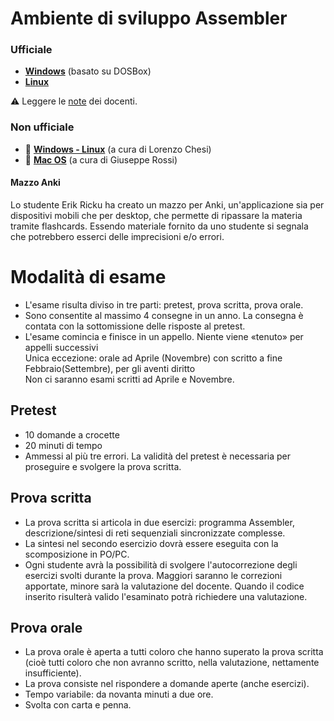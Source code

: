 # Ambiente di sviluppo Assembler

### Ufficiale

- [**Windows**](http://docenti.ing.unipi.it/~a080368/Teaching/RetiLogiche/pdf/Ambienti/dos.zip) (basato su DOSBox)
- [**Linux**](http://docenti.ing.unipi.it/~a080368/Teaching/RetiLogiche/pdf/Ambienti/linux.zip)

⚠️ Leggere le [note](http://docenti.ing.unipi.it/~a080368/Teaching/RetiLogiche/pdf/Dispense/Note%20Assembler.pdf) dei docenti.

### Non ufficiale

- 👾 [**Windows - Linux**](./VSCode%20Setup) (a cura di Lorenzo Chesi)
- 🍎 [**Mac OS**](https://github.com/giusreds/assembler) (a cura di Giuseppe Rossi)

#### Mazzo Anki

Lo studente Erik Ricku ha creato un mazzo per Anki, un'applicazione sia per dispositivi mobili che per desktop, che permette di ripassare la materia tramite flashcards. Essendo materiale fornito da uno studente si segnala che potrebbero esserci delle imprecisioni e/o errori. 

<!-- ----- DEPRECATO -----
È disponibile un pacchetto contenente l'ambiente di sviluppo amb_GAS, migliorato per assemblare i progetti in
qualsiasi directory, tutto già pronto e funzionante. Basta scaricare lo zip da
[QUI](https://drive.google.com/file/d/1dgLEvbUV730xho4cxfkhF_An2UI-Pf31/view?usp=sharing) 
e seguire le istruzioni contenute nell'archivio. <br>
Il seguente ambiente di sviluppo NON è quello fornito dal docente, bensì una sua rivisitazione il cui codice può essere trovato [qui](https://github.com/just-Hms/asmbl)
-->

# Modalità di esame
- L'esame risulta diviso in tre parti: pretest, prova scritta, prova orale.
- Sono consentite al massimo 4 consegne in un anno. La consegna è contata con la sottomissione delle risposte al pretest.
- L'esame comincia e finisce in un appello. Niente viene «tenuto» per appelli successivi<br>
Unica eccezione: orale ad Aprile (Novembre) con scritto a fine Febbraio(Settembre), per gli aventi diritto<br>
Non ci saranno esami scritti ad Aprile e Novembre.

## Pretest 
- 10 domande a crocette
- 20 minuti di tempo
- Ammessi al più tre errori. La validità del pretest è necessaria per proseguire e svolgere la prova scritta.

## Prova scritta
- La prova scritta si articola in due esercizi: programma Assembler, descrizione/sintesi di reti sequenziali sincronizzate complesse.
- La sintesi nel secondo esercizio dovrà essere eseguita con la scomposizione in PO/PC.
- Ogni studente avrà la possibilità di svolgere l'autocorrezione degli esercizi svolti durante la prova. Maggiori saranno le correzioni apportate, minore sarà la valutazione del docente. Quando il codice inserito risulterà valido l'esaminato potrà richiedere una valutazione.

## Prova orale
- La prova orale è aperta a tutti coloro che hanno superato la prova scritta (cioè tutti coloro che non avranno scritto, nella valutazione, nettamente insufficiente).
- La prova consiste nel rispondere a domande aperte (anche esercizi).
- Tempo variabile: da novanta minuti a due ore.
- Svolta con carta e penna.
